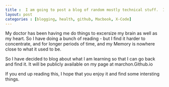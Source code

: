 ```yaml
---
title :  I am going to post a blog of random mostly technical stuff.  I would expect a little politics too. 
layout: post 
categories : [blogging, health, github, Macbook, X-Code]
---
```


My doctor has been having me do things to excersize my brain as well as my heart.
So I have doing a bunch of reading - but I find it harder to concentrate, and for 
longer periods of time, and my Memory is nowhere close to what it used to be.

So I have decided to blog about what I am learning so that I can go back and find it. 
It will be publicly available on my page at marchon.Github.io

If you end up reading this, I hope that you enjoy it and find some intersting things.




